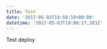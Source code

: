 ```yaml
---
title: Test
date: '2017-05-03T14:58:19+00:00'
datetime: '2017-05-03T19:00:17.283Z'
---
```



Test deploy